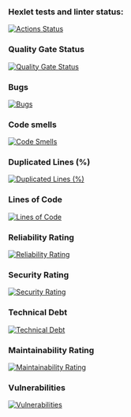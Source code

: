 ### Hexlet tests and linter status:
[![Actions Status](https://github.com/Egorov-Andrey/python-project-49/actions/workflows/hexlet-check.yml/badge.svg)](https://github.com/Egorov-Andrey/python-project-49/actions)

### Quality Gate Status 

[![Quality Gate Status](https://sonarcloud.io/api/project_badges/measure?project=Egorov-Andrey_python-project-49&metric=alert_status)](https://sonarcloud.io/summary/new_code?id=Egorov-Andrey_python-project-49)

### Bugs

[![Bugs](https://sonarcloud.io/api/project_badges/measure?project=Egorov-Andrey_python-project-49&metric=bugs)](https://sonarcloud.io/summary/new_code?id=Egorov-Andrey_python-project-49)

### Code smells

[![Code Smells](https://sonarcloud.io/api/project_badges/measure?project=Egorov-Andrey_python-project-49&metric=code_smells)](https://sonarcloud.io/summary/new_code?id=Egorov-Andrey_python-project-49)

### Duplicated Lines (%)

[![Duplicated Lines (%)](https://sonarcloud.io/api/project_badges/measure?project=Egorov-Andrey_python-project-49&metric=duplicated_lines_density)](https://sonarcloud.io/summary/new_code?id=Egorov-Andrey_python-project-49)

### Lines of Code

[![Lines of Code](https://sonarcloud.io/api/project_badges/measure?project=Egorov-Andrey_python-project-49&metric=ncloc)](https://sonarcloud.io/summary/new_code?id=Egorov-Andrey_python-project-49)

### Reliability Rating

[![Reliability Rating](https://sonarcloud.io/api/project_badges/measure?project=Egorov-Andrey_python-project-49&metric=reliability_rating)](https://sonarcloud.io/summary/new_code?id=Egorov-Andrey_python-project-49)

### Security Rating

[![Security Rating](https://sonarcloud.io/api/project_badges/measure?project=Egorov-Andrey_python-project-49&metric=security_rating)](https://sonarcloud.io/summary/new_code?id=Egorov-Andrey_python-project-49)

### Technical Debt

[![Technical Debt](https://sonarcloud.io/api/project_badges/measure?project=Egorov-Andrey_python-project-49&metric=sqale_index)](https://sonarcloud.io/summary/new_code?id=Egorov-Andrey_python-project-49)

### Maintainability Rating

[![Maintainability Rating](https://sonarcloud.io/api/project_badges/measure?project=Egorov-Andrey_python-project-49&metric=sqale_rating)](https://sonarcloud.io/summary/new_code?id=Egorov-Andrey_python-project-49)

### Vulnerabilities

[![Vulnerabilities](https://sonarcloud.io/api/project_badges/measure?project=Egorov-Andrey_python-project-49&metric=vulnerabilities)](https://sonarcloud.io/summary/new_code?id=Egorov-Andrey_python-project-49)

